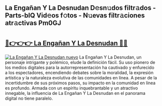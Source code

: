 ## La Engañan Y La Desnudan D𝚎sn𝚞dos filtr𝚊dos - Parts-bIQ Vid𝚎os f𝚘tos - N𝚞evas filtr𝚊ciones atr𝚊ctivas Pm0GJ

# <h2><a href="http://mb4lki.tromn.icu/?c=La+Enga%c3%b1an+Y+La+Desnudan">🔗👉👉👉 La Engañan Y La Desnudan 🔗🔗</a></h2>

[![La Engañan Y La Desnudan nuevo](https://i.imgur.com/pEAQMta.gif)](http://mb4lki.tromn.icu/?c=La+Enga%c3%b1an+Y+La+Desnudan)
La Engañan Y La Desnudan, un personaje intrigante y polémico, elude la definición fácil. Su uso pionero de los medios digitales para la autorrepresentación ha cautivado y enfurecido a los espectadores, encendiendo debates sobre la moralidad, la expresión artística y la naturaleza evolutiva de las comunidades en línea. A pesar de la incertidumbre de sus próximos pasos, su impacto en la comunidad en línea es profundo. Armada con un espíritu inquebrantable y un atractivo innegable, la influencia de La Engañan Y La Desnudan en el panorama digital no tiene paralelo.
